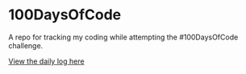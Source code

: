 # 100DaysOfCode
A repo for tracking my coding while attempting the #100DaysOfCode challenge.


[View the daily log here](100-days-deanha-log.md)